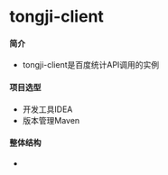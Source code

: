 # tongji-client

#### 简介
 * tongji-client是百度统计API调用的实例

#### 项目选型
* 开发工具IDEA
* 版本管理Maven

#### 整体结构
 * 
   